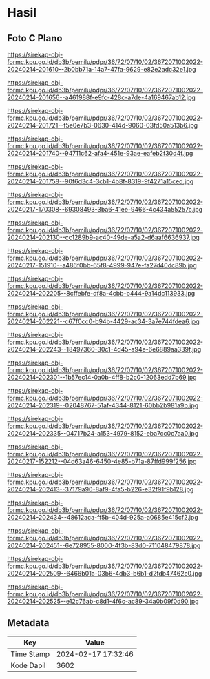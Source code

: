 # Hasil

## Foto C Plano

https://sirekap-obj-formc.kpu.go.id/db3b/pemilu/pdpr/36/72/07/10/02/3672071002022-20240214-201610--2b0bb71a-14a7-47fa-9629-e82e2adc32e1.jpg

https://sirekap-obj-formc.kpu.go.id/db3b/pemilu/pdpr/36/72/07/10/02/3672071002022-20240214-201656--a461988f-e9fc-428c-a7de-4a169467ab12.jpg

https://sirekap-obj-formc.kpu.go.id/db3b/pemilu/pdpr/36/72/07/10/02/3672071002022-20240214-201721--f5e0e7b3-0630-414d-9060-03fd50a513b6.jpg

https://sirekap-obj-formc.kpu.go.id/db3b/pemilu/pdpr/36/72/07/10/02/3672071002022-20240214-201740--94711c62-afa4-451e-93ae-eafeb2f30d4f.jpg

https://sirekap-obj-formc.kpu.go.id/db3b/pemilu/pdpr/36/72/07/10/02/3672071002022-20240214-201758--90f6d3c4-3cb1-4b8f-8319-9f4271a15ced.jpg

https://sirekap-obj-formc.kpu.go.id/db3b/pemilu/pdpr/36/72/07/10/02/3672071002022-20240217-170308--69308493-3ba6-41ee-9466-4c434a55257c.jpg

https://sirekap-obj-formc.kpu.go.id/db3b/pemilu/pdpr/36/72/07/10/02/3672071002022-20240214-202130--cc1289b9-ac40-49de-a5a2-d6aaf6636937.jpg

https://sirekap-obj-formc.kpu.go.id/db3b/pemilu/pdpr/36/72/07/10/02/3672071002022-20240217-151910--a486f0bb-65f8-4999-947e-fa27d40dc89b.jpg

https://sirekap-obj-formc.kpu.go.id/db3b/pemilu/pdpr/36/72/07/10/02/3672071002022-20240214-202205--8cffebfe-df8a-4cbb-b444-9a14dc113933.jpg

https://sirekap-obj-formc.kpu.go.id/db3b/pemilu/pdpr/36/72/07/10/02/3672071002022-20240214-202221--c67f0cc0-b94b-4429-ac34-3a7e744fdea6.jpg

https://sirekap-obj-formc.kpu.go.id/db3b/pemilu/pdpr/36/72/07/10/02/3672071002022-20240214-202243--18497360-30c1-4d45-a94e-6e6889aa339f.jpg

https://sirekap-obj-formc.kpu.go.id/db3b/pemilu/pdpr/36/72/07/10/02/3672071002022-20240214-202301--1b57ec14-0a0b-4ff8-b2c0-12063edd7b69.jpg

https://sirekap-obj-formc.kpu.go.id/db3b/pemilu/pdpr/36/72/07/10/02/3672071002022-20240214-202319--02048767-51af-4344-8121-60bb2b981a9b.jpg

https://sirekap-obj-formc.kpu.go.id/db3b/pemilu/pdpr/36/72/07/10/02/3672071002022-20240214-202335--04717b24-a153-4979-8152-eba7cc0c7aa0.jpg

https://sirekap-obj-formc.kpu.go.id/db3b/pemilu/pdpr/36/72/07/10/02/3672071002022-20240217-152212--04d63a46-6450-4e85-b71a-87ffd999f256.jpg

https://sirekap-obj-formc.kpu.go.id/db3b/pemilu/pdpr/36/72/07/10/02/3672071002022-20240214-202413--37179a90-8af9-4fa5-b226-e32f91f9b128.jpg

https://sirekap-obj-formc.kpu.go.id/db3b/pemilu/pdpr/36/72/07/10/02/3672071002022-20240214-202434--48612aca-ff5b-404d-925a-a0685e415cf2.jpg

https://sirekap-obj-formc.kpu.go.id/db3b/pemilu/pdpr/36/72/07/10/02/3672071002022-20240214-202451--6e728955-8000-4f3b-83d0-711048479878.jpg

https://sirekap-obj-formc.kpu.go.id/db3b/pemilu/pdpr/36/72/07/10/02/3672071002022-20240214-202509--6466b01a-03b6-4db3-b6b1-d2fdb47462c0.jpg

https://sirekap-obj-formc.kpu.go.id/db3b/pemilu/pdpr/36/72/07/10/02/3672071002022-20240214-202525--e12c76ab-c8d1-4f6c-ac89-34a0b09f0d90.jpg


## Metadata

| Key        | Value               |
| ---------- | ------------------- |
| Time Stamp | 2024-02-17 17:32:46 |
| Kode Dapil | 3602                |



